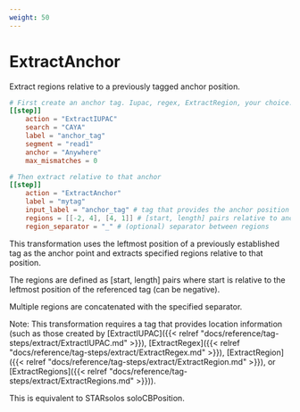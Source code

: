 ```yaml
---
weight: 50
---
```


# ExtractAnchor

Extract regions relative to a previously tagged anchor position.

```toml
# First create an anchor tag. Iupac, regex, ExtractRegion, your choice.
[[step]]
    action = "ExtractIUPAC"
    search = "CAYA"
    label = "anchor_tag"
    segment = "read1"
    anchor = "Anywhere"
    max_mismatches = 0

# Then extract relative to that anchor
[[step]]
    action = "ExtractAnchor"
    label = "mytag"
    input_label = "anchor_tag" # tag that provides the anchor position
    regions = [[-2, 4], [4, 1]] # [start, length] pairs relative to anchor
    region_separator = "_" # (optional) separator between regions
```

This transformation uses the leftmost position of a previously established tag as the anchor point and extracts specified regions relative to that position.

The regions are defined as [start, length] pairs where start is relative to the leftmost position of the referenced tag (can be negative). 

Multiple regions are concatenated with the specified separator.

Note: This transformation requires a tag that provides location information (such as those created by [ExtractIUPAC]({{< relref "docs/reference/tag-steps/extract/ExtractIUPAC.md" >}}), [ExtractRegex]({{< relref "docs/reference/tag-steps/extract/ExtractRegex.md" >}}), [ExtractRegion]({{< relref "docs/reference/tag-steps/extract/ExtractRegion.md" >}}), or [ExtractRegions]({{< relref "docs/reference/tag-steps/extract/ExtractRegions.md" >}})).


This is equivalent to STARsolos soloCBPosition.